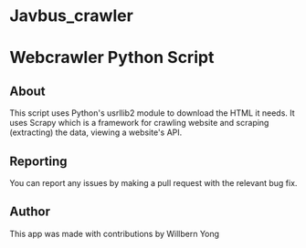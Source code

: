 # Javbus_crawler
# Webcrawler Python Script

## About 
This script uses Python's usrllib2 module to download the HTML it needs. It uses Scrapy which is a framework for crawling website and scraping (extracting) the data, viewing a website's API.

## Reporting
You can report any issues by making a pull request with the relevant bug fix.

## Author
This app was made with contributions by Willbern Yong
